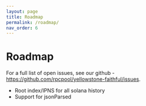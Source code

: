 ```yaml
---
layout: page
title: Roadmap
permalink: /roadmap/
nav_order: 6
---
```


# Roadmap

For a full list of open issues, see our github - https://github.com/rpcpool/yellowstone-faithful/issues.

- Root index/IPNS for all solana history
- Support for jsonParsed


